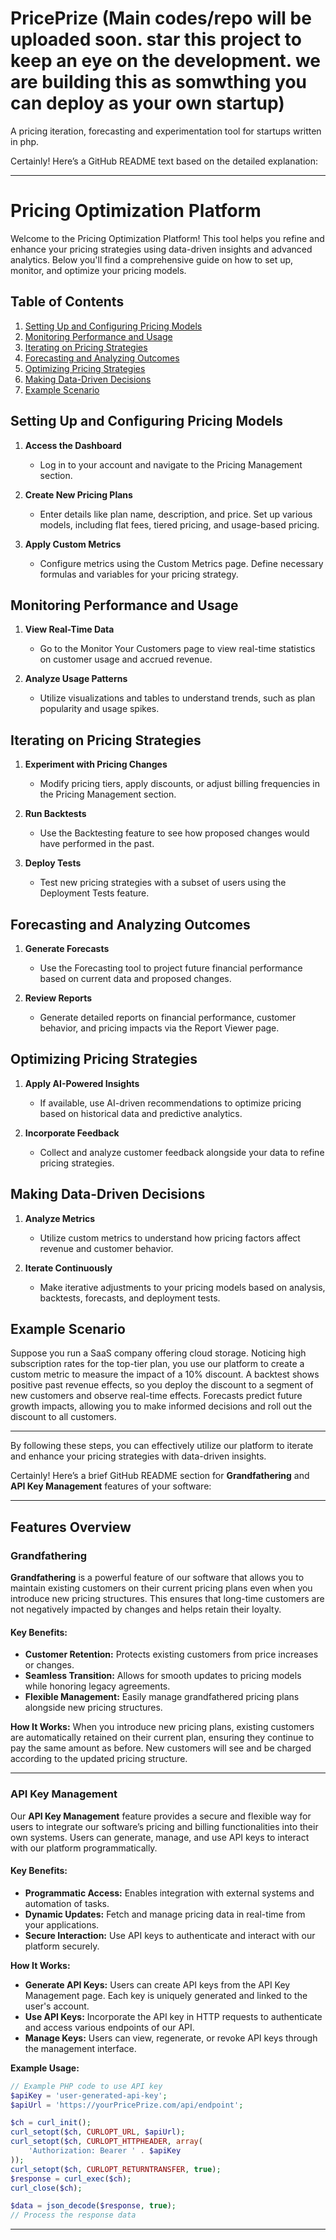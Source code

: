 # PricePrize (Main codes/repo will be uploaded soon. star this project to keep an eye on the development. we are building this as somwthing you can deploy as your own startup)

A pricing iteration, forecasting and experimentation tool for startups written in php.

Certainly! Here’s a GitHub README text based on the detailed explanation:

---

# Pricing Optimization Platform

Welcome to the Pricing Optimization Platform! This tool helps you refine and enhance your pricing strategies using data-driven insights and advanced analytics. Below you'll find a comprehensive guide on how to set up, monitor, and optimize your pricing models.

## Table of Contents
1. [Setting Up and Configuring Pricing Models](#setting-up-and-configuring-pricing-models)
2. [Monitoring Performance and Usage](#monitoring-performance-and-usage)
3. [Iterating on Pricing Strategies](#iterating-on-pricing-strategies)
4. [Forecasting and Analyzing Outcomes](#forecasting-and-analyzing-outcomes)
5. [Optimizing Pricing Strategies](#optimizing-pricing-strategies)
6. [Making Data-Driven Decisions](#making-data-driven-decisions)
7. [Example Scenario](#example-scenario)

## Setting Up and Configuring Pricing Models

1. **Access the Dashboard**
   - Log in to your account and navigate to the Pricing Management section.

2. **Create New Pricing Plans**
   - Enter details like plan name, description, and price. Set up various models, including flat fees, tiered pricing, and usage-based pricing.

3. **Apply Custom Metrics**
   - Configure metrics using the Custom Metrics page. Define necessary formulas and variables for your pricing strategy.

## Monitoring Performance and Usage

1. **View Real-Time Data**
   - Go to the Monitor Your Customers page to view real-time statistics on customer usage and accrued revenue.

2. **Analyze Usage Patterns**
   - Utilize visualizations and tables to understand trends, such as plan popularity and usage spikes.

## Iterating on Pricing Strategies

1. **Experiment with Pricing Changes**
   - Modify pricing tiers, apply discounts, or adjust billing frequencies in the Pricing Management section.

2. **Run Backtests**
   - Use the Backtesting feature to see how proposed changes would have performed in the past.

3. **Deploy Tests**
   - Test new pricing strategies with a subset of users using the Deployment Tests feature.

## Forecasting and Analyzing Outcomes

1. **Generate Forecasts**
   - Use the Forecasting tool to project future financial performance based on current data and proposed changes.

2. **Review Reports**
   - Generate detailed reports on financial performance, customer behavior, and pricing impacts via the Report Viewer page.

## Optimizing Pricing Strategies

1. **Apply AI-Powered Insights**
   - If available, use AI-driven recommendations to optimize pricing based on historical data and predictive analytics.

2. **Incorporate Feedback**
   - Collect and analyze customer feedback alongside your data to refine pricing strategies.

## Making Data-Driven Decisions

1. **Analyze Metrics**
   - Utilize custom metrics to understand how pricing factors affect revenue and customer behavior.

2. **Iterate Continuously**
   - Make iterative adjustments to your pricing models based on analysis, backtests, forecasts, and deployment tests.

## Example Scenario

Suppose you run a SaaS company offering cloud storage. Noticing high subscription rates for the top-tier plan, you use our platform to create a custom metric to measure the impact of a 10% discount. A backtest shows positive past revenue effects, so you deploy the discount to a segment of new customers and observe real-time effects. Forecasts predict future growth impacts, allowing you to make informed decisions and roll out the discount to all customers.

---

By following these steps, you can effectively utilize our platform to iterate and enhance your pricing strategies with data-driven insights.

Certainly! Here’s a brief GitHub README section for **Grandfathering** and **API Key Management** features of your software:

---

## **Features Overview**

### **Grandfathering**

**Grandfathering** is a powerful feature of our software that allows you to maintain existing customers on their current pricing plans even when you introduce new pricing structures. This ensures that long-time customers are not negatively impacted by changes and helps retain their loyalty.

#### **Key Benefits:**
- **Customer Retention:** Protects existing customers from price increases or changes.
- **Seamless Transition:** Allows for smooth updates to pricing models while honoring legacy agreements.
- **Flexible Management:** Easily manage grandfathered pricing plans alongside new pricing structures.

**How It Works:**
When you introduce new pricing plans, existing customers are automatically retained on their current plan, ensuring they continue to pay the same amount as before. New customers will see and be charged according to the updated pricing structure.

---

### **API Key Management**

Our **API Key Management** feature provides a secure and flexible way for users to integrate our software’s pricing and billing functionalities into their own systems. Users can generate, manage, and use API keys to interact with our platform programmatically.

#### **Key Benefits:**
- **Programmatic Access:** Enables integration with external systems and automation of tasks.
- **Dynamic Updates:** Fetch and manage pricing data in real-time from your applications.
- **Secure Interaction:** Use API keys to authenticate and interact with our platform securely.

**How It Works:**
- **Generate API Keys:** Users can create API keys from the API Key Management page. Each key is uniquely generated and linked to the user's account.
- **Use API Keys:** Incorporate the API key in HTTP requests to authenticate and access various endpoints of our API.
- **Manage Keys:** Users can view, regenerate, or revoke API keys through the management interface.

**Example Usage:**
```php
// Example PHP code to use API key
$apiKey = 'user-generated-api-key';
$apiUrl = 'https://yourPricePrize.com/api/endpoint';

$ch = curl_init();
curl_setopt($ch, CURLOPT_URL, $apiUrl);
curl_setopt($ch, CURLOPT_HTTPHEADER, array(
    'Authorization: Bearer ' . $apiKey
));
curl_setopt($ch, CURLOPT_RETURNTRANSFER, true);
$response = curl_exec($ch);
curl_close($ch);

$data = json_decode($response, true);
// Process the response data
```

---
